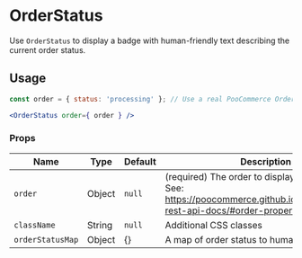 OrderStatus
===

Use `OrderStatus` to display a badge with human-friendly text describing the current order status.

## Usage

```jsx
const order = { status: 'processing' }; // Use a real PooCommerce Order here.

<OrderStatus order={ order } />
```

### Props

Name | Type | Default | Description
--- | --- | --- | ---
`order` | Object | `null` | (required) The order to display a status for. See: https://poocommerce.github.io/poocommerce-rest-api-docs/#order-properties
`className` | String | `null` | Additional CSS classes
`orderStatusMap` | Object | {} | A map of order status to human-friendly label.
